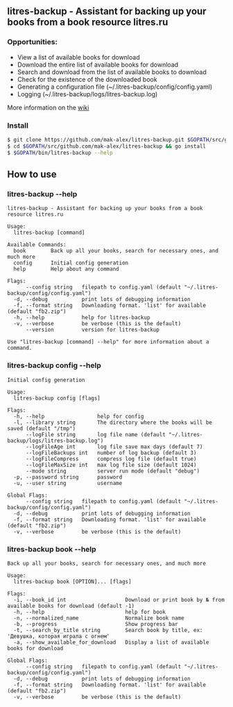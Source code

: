 ## litres-backup - Assistant for backing up your books from a book resource litres.ru

### Opportunities:

- View a list of available books for download
- Download the entire list of available books for download
- Search and download from the list of available books to download
- Check for the existence of the downloaded book
- Generating a configuration file (~/.litres-backup/config/config.yaml)
- Logging (~/.litres-backup/logs/litres-backup.log)

More information on the [wiki](https://github.com/mak-alex/litres-backup/wiki)

### Install
```bash
$ git clone https://github.com/mak-alex/litres-backup.git $GOPATH/src/github.com/mak-alex/litres-backup
$ cd $GOPATH/src/github.com/mak-alex/litres-backup && go install
$ $GOPATH/bin/litres-backup --help
```

## How to use
### litres-backup --help
```
litres-backup - Assistant for backing up your books from a book resource litres.ru

Usage:
  litres-backup [command]

Available Commands:
  book        Back up all your books, search for necessary ones, and much more
  config      Initial config generation
  help        Help about any command

Flags:
      --config string   filepath to config.yaml (default "~/.litres-backup/config/config.yaml")
  -d, --debug           print lots of debugging information
  -f, --format string   Downloading format. 'list' for available (default "fb2.zip")
  -h, --help            help for litres-backup
  -v, --verbose         be verbose (this is the default)
      --version         version for litres-backup

Use "litres-backup [command] --help" for more information about a command.
```

### litres-backup config --help
```
Initial config generation

Usage:
  litres-backup config [flags]

Flags:
  -h, --help                 help for config
  -l, --library string       The directory where the books will be saved (default "/tmp")
      --logFile string       log file name (default "~/.litres-backup/logs/litres-backup.log")
      --logFileAge int       log file save max days (default 7)
      --logFileBackups int   number of log backup (default 3)
      --logFileCompress      compress log file (default true)
      --logFileMaxSize int   max log file size (default 1024)
      --mode string          server run mode (default "debug")
  -p, --password string      password
  -u, --user string          username

Global Flags:
      --config string   filepath to config.yaml (default "~/.litres-backup/config/config.yaml")
  -d, --debug           print lots of debugging information
  -f, --format string   Downloading format. 'list' for available (default "fb2.zip")
  -v, --verbose         be verbose (this is the default)
```

### litres-backup book --help
```
Back up all your books, search for necessary ones, and much more

Usage:
  litres-backup book [OPTION]... [flags]

Flags:
  -i, --book_id int                   Download or print book by № from available books for download (default -1)
  -h, --help                          help for book
  -n, --normalized_name               Normalize book name
  -b, --progress                      Show progress bar
  -t, --search_by_title string        Search book by title, ex: 'Девушка, которая играла с огнем'
  -a, --show_available_for_download   Display a list of available books for download

Global Flags:
      --config string   filepath to config.yaml (default "~/.litres-backup/config/config.yaml")
  -d, --debug           print lots of debugging information
  -f, --format string   Downloading format. 'list' for available (default "fb2.zip")
  -v, --verbose         be verbose (this is the default)
```
